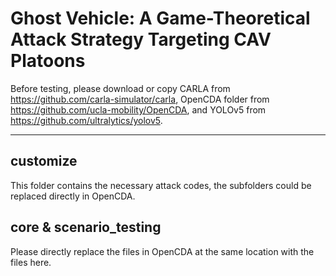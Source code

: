 # Ghost Vehicle: A Game-Theoretical Attack Strategy Targeting CAV Platoons
Before testing, please download or copy CARLA from https://github.com/carla-simulator/carla, OpenCDA folder from https://github.com/ucla-mobility/OpenCDA, and YOLOv5 from https://github.com/ultralytics/yolov5.
______________________________________________________________________________________________________________________
## customize
This folder contains the necessary attack codes, the subfolders could be replaced directly in OpenCDA.

## core & scenario_testing
Please directly replace the files in OpenCDA at the same location with the files here.
